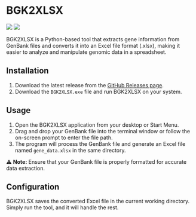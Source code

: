# BGK2XLSX
![](https://img.shields.io/badge/python-3.12.7-blue) ![](https://img.shields.io/badge/Biopython-1.7.1-green)

BGK2XLSX is a Python-based tool that extracts gene information from GenBank files and converts it into an Excel file format (.xlsx), making it easier to analyze and manipulate genomic data in a spreadsheet.

## Installation
1. Download the latest release from the [GitHub Releases page](https://github.com/vidun-jay/BGK2XLSX/releases).
2. Download the `BGK2XLSX.exe` file and run BGK2XLSX on your system.

## Usage
1. Open the BGK2XLSX application from your desktop or Start Menu.
2. Drag and drop your GenBank file into the terminal window or follow the on-screen prompt to enter the file path.
3. The program will process the GenBank file and generate an Excel file named `gene_data.xlsx` in the same directory.

⚠️ **Note:** Ensure that your GenBank file is properly formatted for accurate data extraction.

## Configuration
BGK2XLSX saves the converted Excel file in the current working directory. Simply run the tool, and it will handle the rest.
